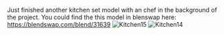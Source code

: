 Just finished another kitchen set model with an chef in the background of the project. You could find the this model in blenswap here: https://blendswap.com/blend/31639
![Kitchen15](https://github.com/user-attachments/assets/42c8e67b-d545-46bf-9be5-83aefbb3ead3)
![Kitchen14](https://github.com/user-attachments/assets/a1a75db6-f1fc-46b8-9ed1-d4075a86a134)
